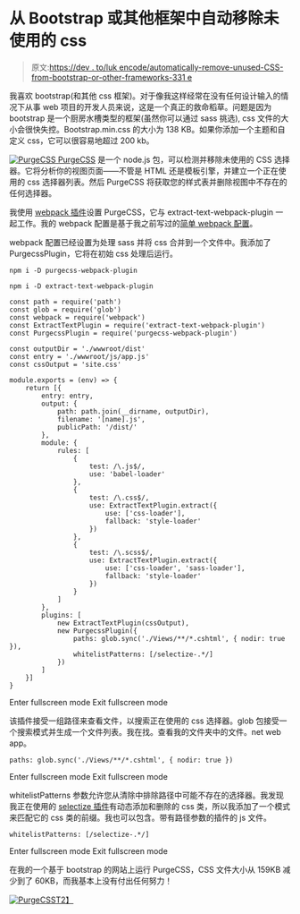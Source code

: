 # 从 Bootstrap 或其他框架中自动移除未使用的 css

> 原文:[https://dev . to/luk encode/automatically-remove-unused-CSS-from-bootstrap-or-other-frameworks-331 e](https://dev.to/lukencode/automatically-remove-unused-css-from-bootstrap-or-other-frameworks-331e)

我喜欢 bootstrap(和其他 css 框架)。对于像我这样经常在没有任何设计输入的情况下从事 web 项目的开发人员来说，这是一个真正的救命稻草。问题是因为 bootstrap 是一个厨房水槽类型的框架(虽然你可以通过 sass 挑选), css 文件的大小会很快失控。Bootstrap.min.css 的大小为 138 KB。如果你添加一个主题和自定义 css，它可以很容易地超过 200 kb。

[![PurgeCSS](../Images/4cbe9b37c95fcf3696bad5123437d1a4.png) ](https://www.purgecss.com/) [PurgeCSS](https://www.purgecss.com/) 是一个 node.js 包，可以检测并移除未使用的 CSS 选择器。它将分析你的视图页面——不管是 HTML 还是模板引擎，并建立一个正在使用的 css 选择器列表。然后 PurgeCSS 将获取您的样式表并删除视图中不存在的任何选择器。

我使用 [webpack 插件](https://www.purgecss.com/with-webpack)设置 PurgeCSS，它与 extract-text-webpack-plugin 一起工作。我的 webpack 配置是基于我之前写过的[简单 webpack 配置](https://lukencode.com/2018/04/14/simple-webpack-config-to-build-javascript-sass-and-css-using-npm-and-aspnet-core/)。

webpack 配置已经设置为处理 sass 并将 css 合并到一个文件中。我添加了 PurgecssPlugin，它将在初始 css 处理后运行。

`npm i -D purgecss-webpack-plugin`

`npm i -D extract-text-webpack-plugin`

```
const path = require('path')
const glob = require('glob')
const webpack = require('webpack')
const ExtractTextPlugin = require('extract-text-webpack-plugin')
const PurgecssPlugin = require('purgecss-webpack-plugin')

const outputDir = './wwwroot/dist'
const entry = './wwwroot/js/app.js'
const cssOutput = 'site.css'

module.exports = (env) => {    
    return [{
        entry: entry,
        output: {
            path: path.join(__dirname, outputDir),
            filename: '[name].js',
            publicPath: '/dist/'
        },
        module: {
            rules: [
                {
                    test: /\.js$/,
                    use: 'babel-loader'
                },
                {
                    test: /\.css$/,
                    use: ExtractTextPlugin.extract({
                        use: ['css-loader'],
                        fallback: 'style-loader'
                    })
                },
                {
                    test: /\.scss$/,
                    use: ExtractTextPlugin.extract({
                        use: ['css-loader', 'sass-loader'],
                        fallback: 'style-loader'
                    })
                }
            ]
        },
        plugins: [
            new ExtractTextPlugin(cssOutput),
            new PurgecssPlugin({
                paths: glob.sync('./Views/**/*.cshtml', { nodir: true }),
                whitelistPatterns: [/selectize-.*/]
            })
        ]
    }]
} 
```

Enter fullscreen mode Exit fullscreen mode

该插件接受一组路径来查看文件，以搜索正在使用的 css 选择器。glob 包接受一个搜索模式并生成一个文件列表。我在找。查看我的文件夹中的文件。net web app。

```
paths: glob.sync('./Views/**/*.cshtml', { nodir: true }) 
```

Enter fullscreen mode Exit fullscreen mode

whitelistPatterns 参数允许您从清除中排除路径中可能不存在的选择器。我发现我正在使用的 [selectize 插件](https://selectize.github.io/selectize.js/)有动态添加和删除的 css 类，所以我添加了一个模式来匹配它的 css 类的前缀。我也可以包含。带有路径参数的插件的 js 文件。

```
whitelistPatterns: [/selectize-.*/] 
```

Enter fullscreen mode Exit fullscreen mode

在我的一个基于 bootstrap 的网站上运行 PurgeCSS，CSS 文件大小从 159KB 减少到了 60KB，而我基本上没有付出任何努力！

[![PurgeCSS](../Images/4ce49150380f6b30fd2094b5028674d0.png)T2】](https://res.cloudinary.com/practicaldev/image/fetch/s--HBjEGWCv--/c_limit%2Cf_auto%2Cfl_progressive%2Cq_auto%2Cw_880/http://lukencode.com/img/posts/purgecss-results.png)